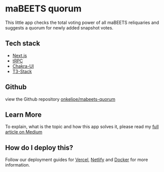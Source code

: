 # maBEETS quorum

This little app checks the total voting power of all maBEETS reliquaries and suggests a quorum for newly added snapshot votes.

## Tech stack

- [Next.js](https://nextjs.org)
- [tRPC](https://trpc.io)
- [Chakra-UI](https://chakra-ui.com/)
- [T3-Stack](https://create.t3.gg/)

## Github

view the Github repository [onkeljoe/mabeets-quorum](https://github.com/onkeljoe/mabeets-quorum)

## Learn More

To explain, what is the topic and how this app solves it, please read my [full article on Medium](https://medium.com/@onkeljoe/mabeets-votes-with-quorum-a4aca22607e9)

## How do I deploy this?

Follow our deployment guides for [Vercel](https://create.t3.gg/en/deployment/vercel), [Netlify](https://create.t3.gg/en/deployment/netlify) and [Docker](https://create.t3.gg/en/deployment/docker) for more information.
